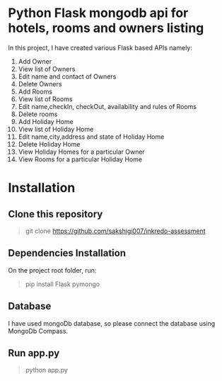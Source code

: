 # Python Flask mongodb api for hotels, rooms and owners listing
In this project, I have created various Flask based APIs namely:
1. Add Owner
2. View list of Owners
3. Edit name and contact of Owners
4. Delete Owners
5. Add Rooms
6. View list of Rooms
7. Edit name,checkIn, checkOut, availability and rules of Rooms
8. Delete rooms
9. Add Holiday Home
10. View list of Holiday Home
11. Edit name,city,address and state of Holiday Home
12. Delete Holiday Home
13. View Holiday Homes for a particular Owner
14. View Rooms for a particular Holiday Home

# Installation 

## Clone this repository
> git clone https://github.com/sakshigi007/inkredo-assessment

## Dependencies Installation
On the project root folder, run:
> pip install Flask pymongo

## Database
I have used mongoDb database, so please connect the database using MongoDb Compass.

## Run app.py 
> python app.py
